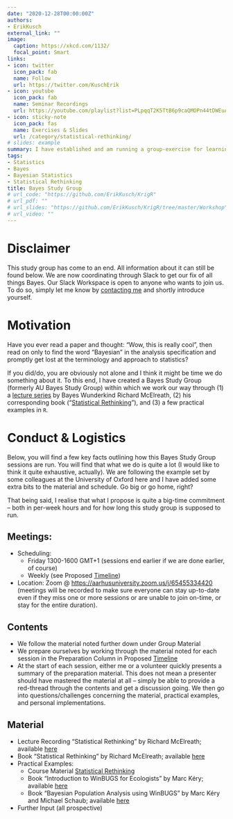 ```yaml
---
date: "2020-12-28T00:00:00Z"
authors:
- ErikKusch
external_link: ""
image:
  caption: https://xkcd.com/1132/
  focal_point: Smart
links:
- icon: twitter
  icon_pack: fab
  name: Follow
  url: https://twitter.com/KuschErik
- icon: youtube
  icon_pack: fab
  name: Seminar Recordings
  url: https://youtube.com/playlist?list=PLpqqT2K5TtB6p9caQMOPn44tDWEuAoRVr
- icon: sticky-note
  icon_pack: fas
  name: Exercises & Slides
  url: /category/statistical-rethinking/
# slides: example
summary: I have established and am running a group-exercise for learning Bayesian Statistics from the ground up with an assortment of colleagues. This group is run through zoom and open to anyone.
tags:
- Statistics
- Bayes
- Bayesian Statistics
- Statistical Rethinking
title: Bayes Study Group
# url_code: "https://github.com/ErikKusch/KrigR"
# url_pdf: ""
# url_slides: "https://github.com/ErikKusch/KrigR/tree/master/Workshop"
# url_video: ""
---
```


# Disclaimer
This study group has come to an end. All information about it can still be found below. We are now coordinating through Slack to get our fix of all things Bayes. Our Slack Workspace is open to anyone who wants to join us. To do so, simply let me know by [contacting me](/contact) and shortly introduce yourself. 

# Motivation
Have you ever read a paper and thought: “Wow, this is really cool”, then read on only to find the word “Bayesian” in the analysis specification and promptly get lost at the terminology and approach to statistics?

If you did/do, you are obviously not alone and I think it might be time we do something about it. To this end, I have created a Bayes Study Group (formerly AU Bayes Study Group) within which we work our way through (1) a [lecture series](https://www.youtube.com/playlist?list=PLDcUM9US4XdNM4Edgs7weiyIguLSToZRI) by Bayes Wunderkind Richard McElreath, (2) his corresponding book (“[Statistical Rethinking](https://xcelab.net/rm/statistical-rethinking/)”), and (3) a few practical examples in `R`. 

# Conduct & Logistics
Below, you will find a few key facts outlining how this Bayes Study Group sessions are run. You will find that what we do is quite a lot (I would like to think it quite exhaustive, actually). We are following the example set by some colleagues at the University of Oxford here and I have added some extra bits to the material and schedule. Go big or go home, right?
 
That being said, I realise that what I propose is quite a big-time commitment – both in per-week hours and for how long this study group is supposed to run.
 
## Meetings:
-	Scheduling:  
    - Friday 1300-1600 GMT+1 (sessions end earlier if we are done earlier, of course)  
    - Weekly (see Proposed [Timeline](/project/aubayes/Schedule.pdf))  
-	Location: Zoom @ https://aarhusuniversity.zoom.us/j/65455334420 (meetings will be recorded to make sure everyone can stay up-to-date even if they miss one or more sessions or are unable to join on-time, or stay for the entire duration).  

## Contents
- We follow the material noted further down under Group Material  
- We prepare ourselves by working through the material noted for each session in the Preparation Column in Proposed [Timeline](/project/aubayes/Schedule.pdf)  
- At the start of each session, either me or a volunteer quickly presents a summary of the preparation material. This does not mean a presenter should have mastered the material at all – simply be able to provide a red-thread through the contents and get a discussion going. We then go into questions/challenges concerning the material, practical examples, and personal implementations.  

## Material
- Lecture Recording “Statistical Rethinking” by Richard McElreath; available [here](https://www.youtube.com/playlist?list=PLDcUM9US4XdNM4Edgs7weiyIguLSToZRI)  
- Book “Statistical Rethinking” by Richard McElreath; available [here](https://github.com/Booleans/statistical-rethinking/blob/master/Statistical%20Rethinking%202nd%20Edition.pdf)  
- Practical Examples:  
  - Course Material [Statistical Rethinking](https://github.com/rmcelreath/stat_rethinking_2020)   
  - Book “Introduction to WinBUGS for Ecologists” by Marc Kéry; available [here](https://www.sciencedirect.com/book/9780123786050/introduction-to-winbugs-for-ecologists)  
  - Book “Bayesian Population Analysis using WinBUGS” by Marc Kéry and Michael Schaub; available [here](https://www.sciencedirect.com/book/9780123870209/bayesian-population-analysis-using-winbugs)  
- Further Input (all prospective)  

